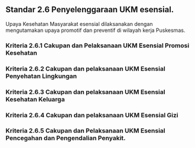 
## Standar 2.6 Penyelenggaraan UKM esensial. 



Upaya Kesehatan Masyarakat esensial dilaksanakan dengan mengutamakan upaya promotif dan preventif di wilayah kerja Puskesmas. 
 
### Kriteria 2.6.1 Cakupan dan Pelaksanaan UKM Esensial Promosi Kesehatan 

### Kriteria 2.6.2 Cakupan dan pelaksanaan UKM Esensial Penyehatan Lingkungan 

### Kriteria 2.6.3 Cakupan dan pelaksanaan UKM Esensial Kesehatan Keluarga 

### Kriteria 2.6.4 Cakupan dan pelaksanaan UKM Esensial Gizi 

### Kriteria 2.6.5 Cakupan dan Pelaksanaan UKM Esensial Pencegahan dan Pengendalian Penyakit. 


